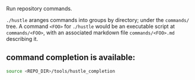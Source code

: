 Run repository commands.

`./hustle` aranges commands into groups by directory; under the `commands/` tree.
A command `<FOO>` for `./hustle` would be an executable script at `commands/<FOO>`,
with an associated markdown file `commands/<FOO>.md` describing it.

## command completion is available:
```bash
source <REPO_DIR>/tools/hustle_completion
```
    

